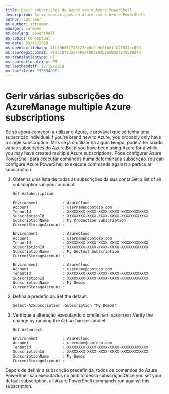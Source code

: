 ```yaml
---
title: Gerir subscrições do Azure com o Azure PowerShell
description: Gerir subscrições do Azure com o Azure PowerShell
author: sptramer
ms.author: sttramer
manager: carmonm
ms.devlang: powershell
ms.topic: conceptual
ms.date: 09/11/2018
ms.openlocfilehash: 41cf9b06f736f22eb3c2a9e2fbe1f047534cc09d
ms.sourcegitcommit: 797c18f93aaa495ef005993b2e202d7378588dfa
ms.translationtype: HT
ms.contentlocale: pt-PT
ms.lasthandoff: 12/19/2018
ms.locfileid: "53594890"
---
```

# <a name="manage-multiple-azure-subscriptions"></a><span data-ttu-id="e83ac-103">Gerir várias subscrições do Azure</span><span class="sxs-lookup"><span data-stu-id="e83ac-103">Manage multiple Azure subscriptions</span></span>

<span data-ttu-id="e83ac-104">Se só agora começou a utilizar o Azure, é provável que só tenha uma subscrição individual.</span><span class="sxs-lookup"><span data-stu-id="e83ac-104">If you're brand new to Azure, you probably only have a single subscription.</span></span> <span data-ttu-id="e83ac-105">Mas se já o utilizar há algum tempo, poderá ter criado várias subscrições do Azure.</span><span class="sxs-lookup"><span data-stu-id="e83ac-105">But if you have been using Azure for a while, you may have created multiple Azure subscriptions.</span></span> <span data-ttu-id="e83ac-106">Pode configurar Azure PowerShell para executar comandos numa determinada subscrição.</span><span class="sxs-lookup"><span data-stu-id="e83ac-106">You can configure Azure PowerShell to execute commands against a particular subscription.</span></span>

1. <span data-ttu-id="e83ac-107">Obtenha uma lista de todas as subscrições da sua conta.</span><span class="sxs-lookup"><span data-stu-id="e83ac-107">Get a list of all subscriptions in your account.</span></span>

    ```azurepowershell-interactive
    Get-AzSubscription
    ```

    ```output
    Environment           : AzureCloud
    Account               : username@contoso.com
    TenantId              : XXXXXXXX-XXXX-XXXX-XXXX-XXXXXXXXXXXX
    SubscriptionId        : XXXXXXXX-XXXX-XXXX-XXXX-XXXXXXXXXXXX
    SubscriptionName      : My Production Subscription
    CurrentStorageAccount :

    Environment           : AzureCloud
    Account               : username@contoso.com
    TenantId              : XXXXXXXX-XXXX-XXXX-XXXX-XXXXXXXXXXXX
    SubscriptionId        : XXXXXXXX-XXXX-XXXX-XXXX-XXXXXXXXXXXX
    SubscriptionName      : My DevTest Subscription
    CurrentStorageAccount :

    Environment           : AzureCloud
    Account               : username@contoso.com
    TenantId              : XXXXXXXX-XXXX-XXXX-XXXX-XXXXXXXXXXXX
    SubscriptionId        : XXXXXXXX-XXXX-XXXX-XXXX-XXXXXXXXXXXX
    SubscriptionName      : My Demos
    CurrentStorageAccount :
    ```

2. <span data-ttu-id="e83ac-108">Defina a predefinida.</span><span class="sxs-lookup"><span data-stu-id="e83ac-108">Set the default.</span></span>

    ```azurepowershell-interactive
    Select-AzSubscription -Subscription "My Demos"
    ```

3. <span data-ttu-id="e83ac-109">Verifique a alteração executando o cmdlet `Get-AzContext`.</span><span class="sxs-lookup"><span data-stu-id="e83ac-109">Verify the change by running the `Get-AzContext` cmdlet.</span></span>

    ```azurepowershell-interactive
    Get-AzContext
    ```

    ```output
    Environment           : AzureCloud
    Account               : username@contoso.com
    TenantId              : XXXXXXXX-XXXX-XXXX-XXXX-XXXXXXXXXXXX
    SubscriptionId        : XXXXXXXX-XXXX-XXXX-XXXX-XXXXXXXXXXXX
    SubscriptionName      : My Demos
    CurrentStorageAccount :
    ```

<span data-ttu-id="e83ac-110">Depois de definir a subscrição predefinida, todos os comandos do Azure PowerShell são executados no âmbito dessa subscrição.</span><span class="sxs-lookup"><span data-stu-id="e83ac-110">Once you set your default subscription, all Azure PowerShell commands run against this subscription.</span></span>
